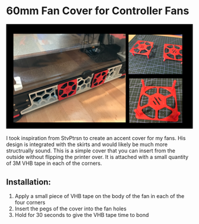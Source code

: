 60mm Fan Cover for Controller Fans
=========

![Image](./Images/FancoverOverview.png) 

I took inspiration from StvPtrsn to create an accent cover for my fans.  His design is integrated with the skirts and would likely be much more structrually sound.  This is a simple cover that you can insert from the outside without flipping the printer over.  It is attached with a small quantity of 3M VHB tape in each of the corners.

## Installation:
1. Apply a small piece of VHB tape on the body of the fan in each of the four corners
2. Insert the pegs of the cover into the fan holes
3. Hold for 30 seconds to give the VHB tape time to bond

